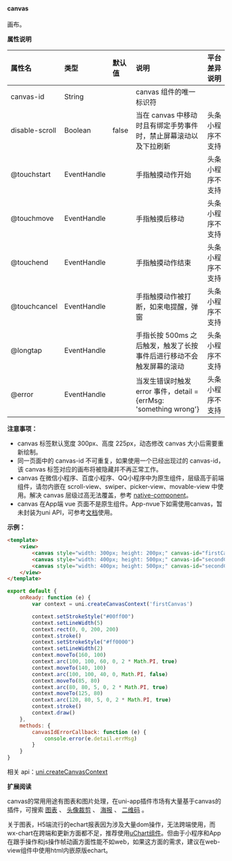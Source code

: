 #### canvas

画布。

**属性说明**

|属性名|类型|默认值|说明|平台差异说明|
|:-|:-|:-|:-|:-|
|canvas-id|String||canvas 组件的唯一标识符||
|disable-scroll|Boolean|false|当在 canvas 中移动时且有绑定手势事件时，禁止屏幕滚动以及下拉刷新|头条小程序不支持|
|@touchstart|EventHandle||手指触摸动作开始|头条小程序不支持|
|@touchmove|EventHandle||手指触摸后移动|头条小程序不支持|
|@touchend|EventHandle||手指触摸动作结束|头条小程序不支持|
|@touchcancel|EventHandle||手指触摸动作被打断，如来电提醒，弹窗|头条小程序不支持|
|@longtap|EventHandle||手指长按 500ms 之后触发，触发了长按事件后进行移动不会触发屏幕的滚动|头条小程序不支持|
|@error|EventHandle||当发生错误时触发 error 事件，detail = {errMsg: 'something wrong'}|头条小程序不支持|

**注意事项：**

* canvas 标签默认宽度 300px、高度 225px，动态修改 canvas 大小后需要重新绘制。
* 同一页面中的 canvas-id 不可重复，如果使用一个已经出现过的 canvas-id，该 canvas 标签对应的画布将被隐藏并不再正常工作。
* canvas 在微信小程序、百度小程序、QQ小程序中为原生组件，层级高于前端组件，请勿内嵌在 scroll-view、swiper、picker-view、movable-view 中使用。解决 canvas 层级过高无法覆盖，参考 [native-component](/component/native-component)。
* canvas 在App端 vue 页面不是原生组件。App-nvue下如需使用canvas，暂未封装为uni API，可参考[文档](https://github.com/dcloudio/NvueCanvasDemo)使用。

**示例：**
 
```html
<template>
	<view>
		<canvas style="width: 300px; height: 200px;" canvas-id="firstCanvas"></canvas>
		<canvas style="width: 400px; height: 500px;" canvas-id="secondCanvas"></canvas>
		<canvas style="width: 400px; height: 500px;" canvas-id="secondCanvas" @error="canvasIdErrorCallback"></canvas>
	</view>
</template>
```
 
```javascript
export default {
	onReady: function (e) {
		var context = uni.createCanvasContext('firstCanvas')

		context.setStrokeStyle("#00ff00")
		context.setLineWidth(5)
		context.rect(0, 0, 200, 200)
		context.stroke()
		context.setStrokeStyle("#ff0000")
		context.setLineWidth(2)
		context.moveTo(160, 100)
		context.arc(100, 100, 60, 0, 2 * Math.PI, true)
		context.moveTo(140, 100)
		context.arc(100, 100, 40, 0, Math.PI, false)
		context.moveTo(85, 80)
		context.arc(80, 80, 5, 0, 2 * Math.PI, true)
		context.moveTo(125, 80)
		context.arc(120, 80, 5, 0, 2 * Math.PI, true)
		context.stroke()
		context.draw()
	},
	methods: {
		canvasIdErrorCallback: function (e) {
			console.error(e.detail.errMsg)
		}
	}
}
```
 
相关 api：[uni.createCanvasContext](api/canvas/createCanvasContext)

**扩展阅读**

canvas的常用用途有图表和图片处理，在uni-app插件市场有大量基于canvas的插件，可搜索 [图表](https://ext.dcloud.net.cn/search?q=图表) 、 [头像裁剪](https://ext.dcloud.net.cn/search?q=头像裁剪) 、 [海报](https://ext.dcloud.net.cn/search?q=海报) 、 [二维码](https://ext.dcloud.net.cn/search?q=%E4%BA%8C%E7%BB%B4%E7%A0%81) 。

关于图表，H5端流行的echart报表因为涉及大量dom操作，无法跨端使用，而wx-chart在跨端和更新方面都不足，推荐使用[uChart组件](https://ext.dcloud.net.cn/plugin?id=271)。但由于小程序和App在跟手操作和js操作帧动画方面性能不如web，如果这方面的需求，建议在web-view组件中使用html内嵌原版echart。
